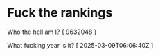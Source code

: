 # Fuck the rankings

Who the hell am I?
{ 9632048 }

What fucking year is it?
[ 2025-03-09T06:06:40Z ]
